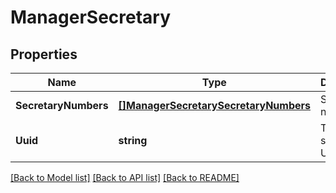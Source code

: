 # ManagerSecretary

## Properties

Name | Type | Description | Notes
------------ | ------------- | ------------- | -------------
**SecretaryNumbers** | [**[]ManagerSecretarySecretaryNumbers**](ManagerSecretary_secretary_numbers.md) | Secretary numbers | 
**Uuid** | **string** | The subscriber UUID. | [optional] 

[[Back to Model list]](../README.md#documentation-for-models) [[Back to API list]](../README.md#documentation-for-api-endpoints) [[Back to README]](../README.md)


